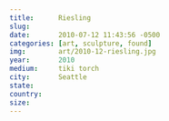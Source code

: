 ```yaml
---
title:  	Riesling
slug:		
date:   	2010-07-12 11:43:56 -0500
categories: [art, sculpture, found]
img:		art/2010-12-riesling.jpg
year:		2010
medium:		tiki torch
city:		Seattle
state:
country:
size:
---
```


